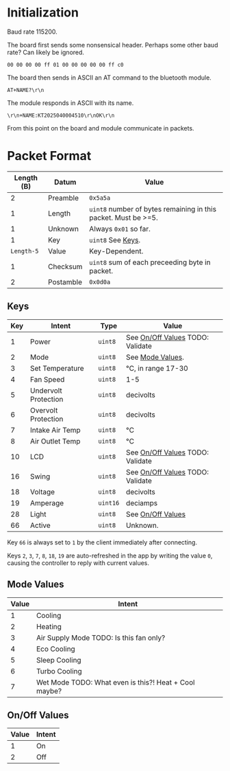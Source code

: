 # Initialization
Baud rate 115200.

The board first sends some nonsensical header. Perhaps some other baud rate? Can likely be ignored.

```
00 00 00 00 ff 01 00 00 00 00 00 ff c0
```

The board then sends in ASCII an AT command to the bluetooth module.

```
AT+NAME?\r\n
```
The module responds in ASCII with its name.

```
\r\n+NAME:KT2025040004510\r\nOK\r\n
```

From this point on the board and module communicate in packets.

# Packet Format

| Length (B) | Datum     | Value                                                          |
| ---------- | --------- | -------------------------------------------------------------- |
| 2          | Preamble  | `0x5a5a`                                                       |
| 1          | Length    | `uint8` number of bytes remaining in this packet. Must be >=5. |
| 1          | Unknown   | Always `0x01` so far.                                          |
| 1          | Key       | `uint8` See [Keys](#keys).                                     |
| `Length-5` | Value     | Key-Dependent.                                                 |
| 1          | Checksum  | `uint8` sum of each preceeding byte in packet.                 |
| 2          | Postamble | `0x0d0a`                                                       |

## Keys

| Key | Intent               | Type     | Value                                             |
| --- | -------------------- | -------- | ------------------------------------------------- |
| 1   | Power                | `uint8`  | See [On/Off Values](#onoff-values) TODO: Validate |
| 2   | Mode                 | `uint8`  | See [Mode Values](#runmode-values).               |
| 3   | Set Temperature      | `uint8`  | °C, in range 17-30                                |
| 4   | Fan Speed            | `uint8`  | 1-5                                               |
| 5   | Undervolt Protection | `uint8`  | decivolts                                         |
| 6   | Overvolt Protection  | `uint8`  | decivolts                                         |
| 7   | Intake Air Temp      | `uint8`  | °C                                                |
| 8   | Air Outlet Temp      | `uint8`  | °C                                                |
| 10  | LCD                  | `uint8`  | See [On/Off Values](#onoff-values) TODO: Validate |
| 16  | Swing                | `uint8`  | See [On/Off Values](#onoff-values) TODO: Validate |
| 18  | Voltage              | `uint8`  | decivolts                                         |
| 19  | Amperage             | `uint16` | deciamps                                          |
| 28  | Light                | `uint8`  | See [On/Off Values](#onoff-values)                |
| 66  | Active               | `uint8`  | Unknown.                                          |

Key `66` is always set to `1` by the client immediately after connecting.

Keys `2`, `3`, `7`, `8`, `18`, `19` are auto-refreshed in the app by writing the value `0`, causing the controller to reply with current values.

## Mode Values

| Value | Intent                                                |
| ----- | ----------------------------------------------------- |
| 1     | Cooling                                               |
| 2     | Heating                                               |
| 3     | Air Supply Mode TODO: Is this fan only?               |
| 4     | Eco Cooling                                           |
| 5     | Sleep Cooling                                         |
| 6     | Turbo Cooling                                         |
| 7     | Wet Mode TODO: What even is this?! Heat + Cool maybe? |

## On/Off Values

| Value | Intent |
| ----- | ------ |
| 1     | On     |
| 2     | Off    |
